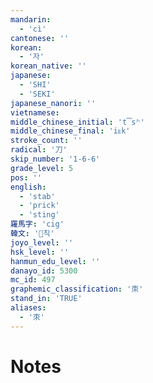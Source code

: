 ```yaml
---
mandarin:
  - 'cì'
cantonese: ''
korean:
  - '자'
korean_native: ''
japanese:
  - 'SHI'
  - 'SEKI'
japanese_nanori: ''
vietnamese:
middle_chinese_initial: 't͡sʰ'
middle_chinese_final: 'iᴇk'
stroke_count: ''
radical: '刀'
skip_number: '1-6-6'
grade_level: 5
pos: ''
english:
  - 'stab'
  - 'prick'
  - 'sting'
羅馬字: 'cig'
韓文: '칙'
joyo_level: ''
hsk_level: ''
hanmun_edu_level: ''
danayo_id: 5300
mc_id: 497
graphemic_classification: '朿'
stand_in: 'TRUE'
aliases:
  - '朿'
---
```


# Notes
